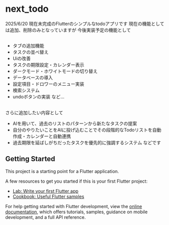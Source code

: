 # next_todo
2025/6/20
現在未完成のFlutterのシンプルなtodoアプリです
現在の機能としては追加、削除のみとなっていますが
今後実装予定の機能として
##
- タブの追加機能
- タスクの並べ替え
- Uiの改善
- タスクの期限設定・カレンダー表示
- ダークモード・ホワイトモードの切り替え
- データベースの導入
- 設定項目・ドロワーのメニュー実装
- 検索システム
- undoボタンの実装
など...
##
さらに追加したい内容として
- AIを用いて、過去のリストのパターンから新たなタスクの提案
- 自分のやりたいことをAIに投げ込むことでその段階的なTodoリストを自動作成・カレンダーと自動連携
- 過去期限を延ばしがちだったタスクを優先的に強調するシステム
などです

## Getting Started

This project is a starting point for a Flutter application.

A few resources to get you started if this is your first Flutter project:

- [Lab: Write your first Flutter app](https://docs.flutter.dev/get-started/codelab)
- [Cookbook: Useful Flutter samples](https://docs.flutter.dev/cookbook)

For help getting started with Flutter development, view the
[online documentation](https://docs.flutter.dev/), which offers tutorials,
samples, guidance on mobile development, and a full API reference.
